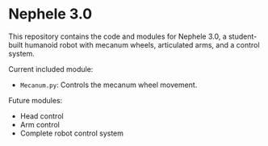 # Nephele 3.0

This repository contains the code and modules for Nephele 3.0, a student-built humanoid robot with mecanum wheels, articulated arms, and a control system.

Current included module:
- `Mecanum.py`: Controls the mecanum wheel movement.

Future modules:
- Head control
- Arm control
- Complete robot control system
